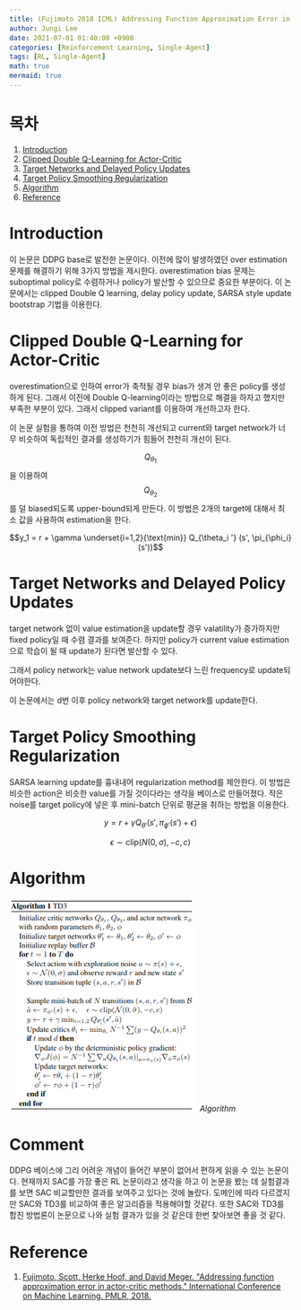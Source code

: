 ```yaml
---
title: (Fujimoto 2018 ICML) Addressing Function Approximation Error in Actor-Critic Methods
author: Jungi Lee
date: 2021-07-01 01:40:00 +0900
categories: [Reinforcement Learning, Single-Agent]
tags: [RL, Single-Agent]
math: true
mermaid: true
---
```

# 목차 
1. [Introduction](#introduction)  
1. [Clipped Double Q-Learning for Actor-Critic](#clipped-double-q-learning-for-actor-critic)  
1. [Target Networks and Delayed Policy Updates](#target-networks-and-delayed-policy-updates)  
1. [Target Policy Smoothing Regularization](#target-policy-smoothing-regularization)  
1. [Algorithm](#algorithm)  
1. [Reference](#reference)  

# Introduction

이 논문은 DDPG base로 발전한 논문이다. 이전에 많이 발생하였던 over estimation 문제를 해결하기 위해 3가지 방법을 제시한다. overestimation bias 문제는 suboptimal policy로 수렴하거나 policy가 발산할 수 있으므로 중요한 부분이다. 이 논문에서는 clipped Double Q learning, delay policy update, SARSA style update bootstrap 기법을 이용한다.

# Clipped Double Q-Learning for Actor-Critic

overestimation으로 인하여 error가 축적될 경우 bias가 생겨 안 좋은 policy를 생성하게 된다. 그래서 이전에 Double Q-learning이라는 방법으로 해결을 하자고 했지만 부족한 부분이 있다. 그래서 clipped variant를 이용하여 개선하고자 한다. 

이 논문 실험을 통하여 이전 방법은 천천히 개선되고 current와 target network가 너무 비슷하여 독립적인 결과를 생성하기가 힘들어 천천히 개선이 된다. 

$$Q_{\theta_1}$$을 이용하여 $$Q_{\theta_2}$$를 덜 biased되도록 upper-bound되게 만든다. 이 방법은 2개의 target에 대해서 최소 값을 사용하여 estimation을 한다.

$$y_1 = r + \gamma \underset{i=1,2}{\text{min}} Q_{\theta_i '} (s', \pi_{\phi_i} (s'))$$

# Target Networks and Delayed Policy Updates

target network 없이 value estimation을 update할 경우 valatility가 증가하지만 fixed policy일 때 수렴 결과를 보여준다. 하지만 policy가 current value estimation으로 학습이 될 때 update가 된다면 발산할 수 있다. 

그래서 policy network는 value network update보다 느린 frequency로 update되어야한다. 

이 논문에서는 d번 이후 policy network와 target network를 update한다.

# Target Policy Smoothing Regularization

SARSA learning update를 흉내내어 regularization method를 제안한다. 이 방법은 비슷한 action은 비슷한 value를 가질 것이다라는 생각을 베이스로 만들어졌다. 작은 noise를 target policy에 넣은 후 mini-batch 단위로 평균을 취하는 방법을 이용한다.

$$ y = r + \gamma Q_{\theta'} (s', \pi_{\phi'}(s') +\epsilon)$$

$$\epsilon \sim \text{clip}(N(0,\sigma), -c, c)$$

# Algorithm

![algorithm][algo]
_Algorithm_

# Comment

DDPG 베이스에 그리 어려운 개념이 들어간 부분이 없어서 편하게 읽을 수 있는 논문이다. 현재까지 SAC를 가장 좋은 RL 논문이라고 생각을 하고 이 논문을 봤는 데 실험결과를 보면 SAC 비교할만한 결과를 보여주고 있다는 것에 놀랐다. 도메인에 따라 다르겠지만 SAC와 TD3를 비교하여 좋은 알고리즘을 적용해야할 것같다. 또한 SAC와 TD3를 합친 방법론이 논문으로 나와 실험 결과가 있을 것 같은데 한번 찾아보면 좋을 것 같다.

# Reference
1. [Fujimoto, Scott, Herke Hoof, and David Meger. "Addressing function approximation error in actor-critic methods." International Conference on Machine Learning. PMLR, 2018.][paper]

[paper]: http://proceedings.mlr.press/v80/fujimoto18a/fujimoto18a.pdf

[algo]: /assets/img/Single-agent/TD3/algo.png

